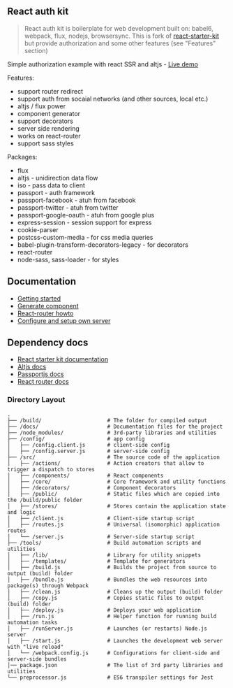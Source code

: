## React auth kit

> React auth kit is boilerplate for web development built on:
> babel6, webpack, flux, nodejs, browsersync.
> This is fork of [react-starter-kit](https://github.com/kriasoft/react-starter-kit/)
> but provide authorization and some other features (see "Features" section)

Simple authorization example with react SSR and altjs - [Live demo](http://auth.hcbogdan.com)

Features:

* support router redirect
* support auth from socaial networks (and other sources, local etc.)
* altjs / flux power
* component generator
* support decorators
* server side rendering
* works on react-router
* support sass styles


Packages:

* flux
* altjs - unidirection data flow
* iso - pass data to client
* passport - auth framework
* passport-facebook - atuh from facebook
* passport-twitter - atuh from twitter
* passport-google-oauth - atuh from google plus
* express-session - session support for express
* cookie-parser
* postcss-custom-media - for css media queries
* babel-plugin-transform-decorators-legacy - for decorators
* react-router
* node-sass, sass-loader - for styles

## Documentation

* [Getting started](./docs/getting-started.md)
* [Generate component](./docs/generate-component.md)
* [React-router howto](./docs/react-router-howto.md)
* [Configure and setup own server](./docs/local-server.md)

## Dependency docs

* [React starter kit documentation](https://github.com/kriasoft/react-starter-kit/docs/)
* [Altjs docs](http://alt.js.org/)
* [Passportjs docs](http://passportjs.org/)
* [React router docs](https://github.com/reactjs/react-router/tree/latest/docs)


### Directory Layout

```
.
├── /build/                     # The folder for compiled output
├── /docs/                      # Documentation files for the project
├── /node_modules/              # 3rd-party libraries and utilities
├── /config/                    # app config
│   ├── /config.client.js       # client-side config
│   ├── /config.server.js       # server-side config
├── /src/                       # The source code of the application
│   ├── /actions/               # Action creators that allow to trigger a dispatch to stores
│   ├── /components/            # React components
│   ├── /core/                  # Core framework and utility functions
│   ├── /decorators/            # Component decorators
│   ├── /public/                # Static files which are copied into the /build/public folder
│   ├── /stores/                # Stores contain the application state and logic
│   ├── /client.js              # Client-side startup script
│   ├── /routes.js              # Universal (isomorphic) application routes
│   └── /server.js              # Server-side startup script
├── /tools/                     # Build automation scripts and utilities
│   ├── /lib/                   # Library for utility snippets
│   ├── /templates/             # Template for generators
│   ├── /build.js               # Builds the project from source to output (build) folder
│   ├── /bundle.js              # Bundles the web resources into package(s) through Webpack
│   ├── /clean.js               # Cleans up the output (build) folder
│   ├── /copy.js                # Copies static files to output (build) folder
│   ├── /deploy.js              # Deploys your web application
│   ├── /run.js                 # Helper function for running build automation tasks
│   ├── /runServer.js           # Launches (or restarts) Node.js server
│   ├── /start.js               # Launches the development web server with "live reload"
│   └── /webpack.config.js      # Configurations for client-side and server-side bundles
│── package.json                # The list of 3rd party libraries and utilities
└── preprocessor.js             # ES6 transpiler settings for Jest
```
